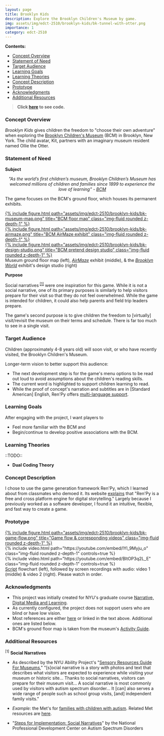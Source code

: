 ```yaml
---
layout: page
title: Brooklyn Kids
description: Explore the Brooklyn Children's Museum by game.
img: assets/img/edct-2510/brooklyn-kids/bk-tunnel-with-otter.png
importance: 1
category: edct-2510
---
```


**Contents:**

<!-- MarkdownTOC -->

- [Concept Overview](#concept-overview)
- [Statement of Need](#statement-of-need)
- [Target Audience](#target-audience)
- [Learning Goals](#learning-goals)
- [Learning Theories](#learning-theories)
- [Concept Description](#concept-description)
- [Prototype](#prototype)
- [Acknowledgments](#acknowledgments)
- [Additional Resources](#additional-resources)

<!-- /MarkdownTOC -->

> <i class="fab fa-github"></i> **Click [here](https://github.com/rstein66/brooklyn-kids) to see code.**


### Concept Overview

_Brooklyn Kids_ gives children the freedom to "choose their own adventure" when exploring the [Brooklyn Children's Museum](https://www.brooklynkids.org/) (BCM) in Brooklyn, New York. The child avatar, Kit, partners with an imaginary museum resident named Ollie the Otter. 


### Statement of Need

**Subject**

<p style="text-align: center; font-style: italic;"> 
    "As the world’s first children’s museum, Brooklyn Children’s Museum has welcomed millions of children and families since 1899 to experience the love of learning" - <a href="https://www.brooklynkids.org/visit" target="_blank">BCM</a>
</p>
  
The game focuses on the BCM's ground floor, which houses its permanent exhibits.

<div class="row mt-3">
    <div class="col-sm mt-3 mt-md-0">
        <a href="/assets/img/edct-2510/brooklyn-kids/bk-museum-map-1400.webp">
            {% include figure.html path="assets/img/edct-2510/brooklyn-kids/bk-museum-map.png" title="BCM floor map" class="img-fluid rounded z-depth-1" %}
        </a>
    </div>
    <div class="col-sm mt-3 mt-md-0">
        <a href="/assets/img/edct-2510/brooklyn-kids/bk-airmaze-1400.webp">
            {% include figure.html path="assets/img/edct-2510/brooklyn-kids/bk-airmaze.png" title="BCM AirMaze exhibit" class="img-fluid rounded z-depth-1" %}
        </a>
    </div>
    <div class="col-sm mt-3 mt-md-0">
        <a href="/assets/img/edct-2510/brooklyn-kids/bk-design-studio-1400.webp">{% include figure.html path="assets/img/edct-2510/brooklyn-kids/bk-design-studio.png" title="BCM pretend design studio" class="img-fluid rounded z-depth-1" %}</a>
    </div>
</div>
<div class="caption">
     Museum ground floor map (left), <a href="https://www.brooklynkids.org/exhibits/airmaze/" target="_blank"><i>AirMaze</i></a> exhibit (middle), & the <a href="https://www.brooklynkids.org/exhibits/world-brooklyn/" target="_blank"><i>Brooklyn World</i></a> exhibit's design studio (right)
</div>
  

**Purpose**
  
Social narratives<sup> [\[1\]](#social-narrative-resources)</sup> were one inspiration for this game. While it is not a social narrative, one of its primary purposes is similarly to help visitors prepare for their visit so that they do not feel overwhelmed. While the game is intended for children, it could also help parents and field trip leaders prepare.  

The game's second purpose is to give children the freedom to \[virtually\] visit/revisit the museum on their terms and schedule. There is far too much to see in a single visit.  

  
### Target Audience

Children (approximately 4-8 years old) will soon visit, or who have recently visited, the Brooklyn Children's Museum. 

Longer-term vision to better support this audience:

- The next development step is for the game's menu options to be read out loud to avoid assumptions about the children's reading skills. 
- The current word is highlighted to support children learning to read.
- While the proof of concept's narration and subtitles are in \[Standard American\] English, Ren'Py offers [multi-language support](https://www.renpy.org/doc/html/translation.html).


### Learning Goals

After engaging with the project, I want players to 
- Feel more familiar with the BCM and
- Begin/continue to develop positive associations with the BCM.

  
### Learning Theories

::TODO::

- **Dual Coding Theory**


### Concept Description

I chose to use the game generation framework Ren'Py, which I learned about from classmates who demoed it. Its website [explains](https://www.renpy.org/why.html) that "Ren'Py is a free and cross platform engine for digital storytelling." Largely because I previously worked as a software developer, I found it an intuitive, flexible, and fast way to create a game. 

  
### Prototype

<div class="row mt-3">
    <div class="col-sm mt-3 mt-md-0">
        <a href="/assets/img/edct-2510/brooklyn-kids/bk-game-flow-1400.webp">{% include figure.html path="assets/img/edct-2510/brooklyn-kids/bk-game-flow.png" title="Game flow & corresponding videos" class="img-fluid rounded z-depth-1" %}</a>
    </div>
    <div class="col-sm mt-3 mt-md-0">
        {% include video.html path="https://youtube.com/embed/lYl_9Myju_o" class="img-fluid rounded z-depth-1" controls=true %}
    </div>
    <div class="col-sm mt-3 mt-md-0">
        {% include video.html path="https://youtube.com/embed/BltOP3q2L_E" class="img-fluid rounded z-depth-1" controls=true %}
    </div>
</div>
<div class="caption">
    <a href="https://github.com/rstein66/brooklyn-kids/blob/main/game/script.rpy" target="_blank">Script</a> flowchart (left), followed by screen recordings with audio: video 1 (middle) & video 2 (right). Please watch in order.
</div>

  
### Acknowledgments

- This project was initially created for NYU's graduate course [Narrative, Digital Media and Learning](https://steinhardt.nyu.edu/courses/narrative-digital-media-and-learning).
- As currently configured, the project does not support users who are blind or have low vision.  
- Most references are either [here](https://github.com/rstein66/brooklyn-kids#attribution) or linked in the text above. Additional ones are listed below.  
- BCM's ground floor map is taken from the museum's [Activity Guide](https://www.brooklynkids.org/wp-content/uploads/2022/06/BCM-Activity-Book.pdf).  

### Additional Resources

<a name="social-narrative-resources"><sup>[1]</sup></a> <b>Social Narratives</b>  

- As described by the NYU Ability Project's "[Sensory Resources Guide For Museums](https://wp.nyu.edu/sensory_resources_guide_for_museums/)," "\[s\]ocial narrative is a story with photos and text that describes what visitors are expected to experience while visiting your museum or historic site... Thanks to social narratives, visitors can prepare for their museum visit... A social narrative is most commonly used by visitors with autism spectrum disorder... It \[can\] also serves a wide range of people such as school group visits, \[and\] independent family visits."

- _Example:_ the Met's for [families with children with autism](https://www.metmuseum.org/-/media/files/events/programs/progs-for-visitors-with-disabilities/social-narrative-children.pdf). Related Met resources are [here](https://www.metmuseum.org/events/programs/access/visitors-with-developmental-and-learning-disabilities/for-visitors-with-autism-spectrum-disorders).  
  
- "[Steps for Implementation: Social Narratives](https://autismpdc.fpg.unc.edu/sites/autismpdc.fpg.unc.edu/files/SocialNarratives_Steps_0.pdf)" by the National Professional Development Center on Autism Spectrum Disorders  
